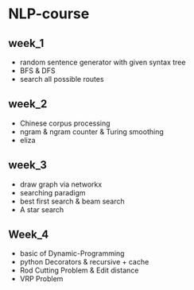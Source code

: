 # NLP-course

## week_1

- random sentence generator with given syntax tree
- BFS & DFS
- search all possible routes

## week_2

- Chinese corpus processing
- ngram & ngram counter & Turing smoothing
- eliza

## week_3

- draw graph via networkx
- searching paradigm
- best first search & beam search
- A star search

## Week_4

- basic of Dynamic-Programming
- python Decorators & recursive + cache
- Rod Cutting Problem & Edit distance
- VRP Problem


